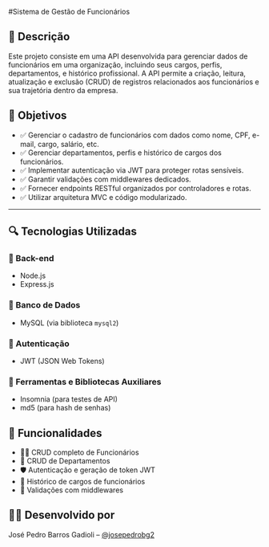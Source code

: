 #Sistema de Gestão de Funcionários

## 📌 Descrição

Este projeto consiste em uma API desenvolvida para gerenciar dados de funcionários em uma organização, incluindo seus cargos, perfis, departamentos, e histórico profissional. A API permite a criação, leitura, atualização e exclusão (CRUD) de registros relacionados aos funcionários e sua trajetória dentro da empresa.

## 🎯 Objetivos

- ✅ Gerenciar o cadastro de funcionários com dados como nome, CPF, e-mail, cargo, salário, etc.
- ✅ Gerenciar departamentos, perfis e histórico de cargos dos funcionários.
- ✅ Implementar autenticação via JWT para proteger rotas sensíveis.
- ✅ Garantir validações com middlewares dedicados.
- ✅ Fornecer endpoints RESTful organizados por controladores e rotas.
- ✅ Utilizar arquitetura MVC e código modularizado.

---

## 🔍 Tecnologias Utilizadas

### 🔹 Back-end

- Node.js
- Express.js

### 🔹 Banco de Dados

- MySQL (via biblioteca `mysql2`)

### 🔹 Autenticação

- JWT (JSON Web Tokens)

### 🔹 Ferramentas e Bibliotecas Auxiliares

- Insomnia (para testes de API)
- md5 (para hash de senhas)

## 🧪 Funcionalidades

- 👨‍💼 CRUD completo de Funcionários
- 🏢 CRUD de Departamentos
- 🛡 Autenticação e geração de token JWT
- 🧾 Histórico de cargos de funcionários
- 📜 Validações com middlewares

## 👨‍💻 Desenvolvido por

José Pedro Barros Gadioli – [@josepedrobg2](https://github.com/josepedrobg2)
